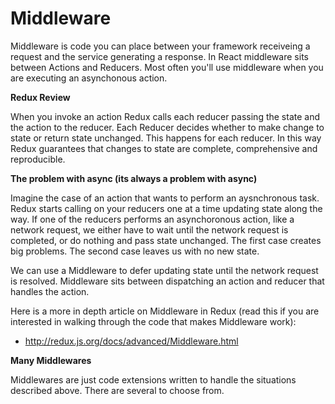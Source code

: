 # Middleware

Middleware is code you can place between your framework receiveing a request and the service 
generating a response. In React middleware sits between Actions and Reducers. Most often you'll 
use middleware when you are executing an asynchonous action. 

**Redux Review**

When you invoke an action Redux calls each reducer passing the state and the action to the
reducer. Each Reducer decides whether to make change to state or return state unchanged. This 
happens for each reducer. In this way Redux guarantees that changes to state are complete, 
comprehensive and reproducible. 

**The problem with async (its always a problem with async)**

Imagine the case of an action that wants to perform an aysnchronous task. Redux starts 
calling on your reducers one at a time updating state along the way. If one of the reducers performs
an asynchoronous action, like a network request, we either have to wait until the 
network request is completed, or do nothing and pass state unchanged. The first case creates big 
problems. The second case leaves us with no new state. 

We can use a Middleware to defer updating state until the network request is resolved. Middleware 
sits between dispatching an action and reducer that handles the action. 

Here is a more in depth article on Middleware in Redux (read this if you are interested in walking
through the code that makes Middleware work): 

- http://redux.js.org/docs/advanced/Middleware.html

**Many Middlewares**

Middlewares are just code extensions written to handle the situations described above. There are 
several to choose from. 



